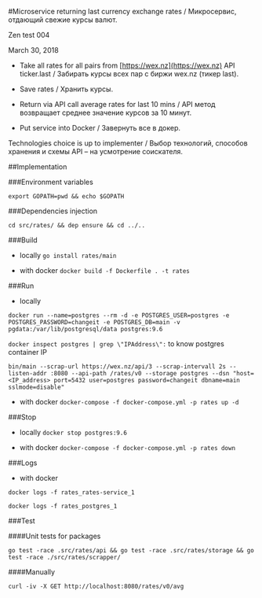 #Microservice returning last currency exchange rates / Микросервис, отдающий свежие курсы валют.

Zen test 004

March 30, 2018

 - Take all rates for all pairs from [https://wex.nz](https://wex.nz) API ticker.last / Забирать курсы всех пар с биржи wex.nz (тикер last).

 - Save rates / Хранить курсы.

 - Return via API call average rates for last 10 mins / API метод возвращает среднее значение курсов за 10 минут.

 - Put service into Docker / Завернуть все в докер. 



Technologies choice is up to implementer / Выбор технологий, способов хранения и схемы API – на усмотрение соискателя.

##Implementation

###Environment variables

`export GOPATH=pwd && echo $GOPATH`

###Dependencies injection

`cd src/rates/ && dep ensure && cd ../..`

###Build

  - locally `go install rates/main`


  - with docker `docker build -f Dockerfile . -t rates`

###Run

  - locally
  
  `docker run --name=postgres --rm -d -e POSTGRES_USER=postgres -e POSTGRES_PASSWORD=changeit -e POSTGRES_DB=main -v pgdata:/var/lib/postgresql/data postgres:9.6`
  
  `docker inspect postgres | grep \"IPAddress\":` to know postgres container IP
  
  `bin/main --scrap-url https://wex.nz/api/3 --scrap-intervall 2s --listen-addr :8080 --api-path /rates/v0 --storage postgres --dsn "host=<IP_address> port=5432 user=postgres password=changeit dbname=main sslmode=disable"`


  - with docker `docker-compose -f docker-compose.yml -p rates up -d`

###Stop

  - locally `docker stop postgres:9.6`
  
  - with docker `docker-compose -f docker-compose.yml -p rates down`
  
###Logs

 - with docker
 
 `docker logs -f rates_rates-service_1`
 
 `docker logs -f rates_postgres_1`

###Test

####Unit tests for packages

`go test -race .src/rates/api && go test -race .src/rates/storage && go test -race ./src/rates/scrapper/`

####Manually

`curl -iv -X GET http://localhost:8080/rates/v0/avg`
